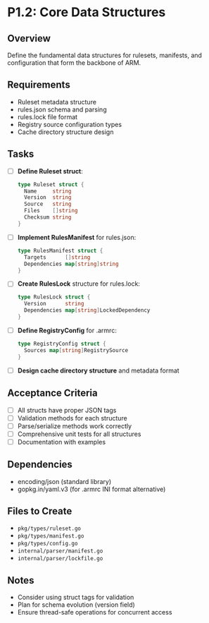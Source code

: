 # P1.2: Core Data Structures

## Overview
Define the fundamental data structures for rulesets, manifests, and configuration that form the backbone of ARM.

## Requirements
- Ruleset metadata structure
- rules.json schema and parsing
- rules.lock file format
- Registry source configuration types
- Cache directory structure design

## Tasks
- [ ] **Define Ruleset struct**:
  ```go
  type Ruleset struct {
    Name     string
    Version  string
    Source   string
    Files    []string
    Checksum string
  }
  ```
- [ ] **Implement RulesManifest** for rules.json:
  ```go
  type RulesManifest struct {
    Targets      []string
    Dependencies map[string]string
  }
  ```
- [ ] **Create RulesLock** structure for rules.lock:
  ```go
  type RulesLock struct {
    Version      string
    Dependencies map[string]LockedDependency
  }
  ```
- [ ] **Define RegistryConfig** for .armrc:
  ```go
  type RegistryConfig struct {
    Sources map[string]RegistrySource
  }
  ```
- [ ] **Design cache directory structure** and metadata format

## Acceptance Criteria
- [ ] All structs have proper JSON tags
- [ ] Validation methods for each structure
- [ ] Parse/serialize methods work correctly
- [ ] Comprehensive unit tests for all structures
- [ ] Documentation with examples

## Dependencies
- encoding/json (standard library)
- gopkg.in/yaml.v3 (for .armrc INI format alternative)

## Files to Create
- `pkg/types/ruleset.go`
- `pkg/types/manifest.go`
- `pkg/types/config.go`
- `internal/parser/manifest.go`
- `internal/parser/lockfile.go`

## Notes
- Consider using struct tags for validation
- Plan for schema evolution (version field)
- Ensure thread-safe operations for concurrent access